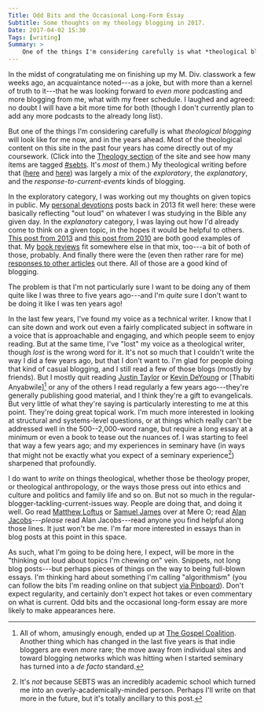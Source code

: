 ```yaml
---
Title: Odd Bits and the Occasional Long-Form Essay
Subtitle: Some thoughts on my theology blogging in 2017.
Date: 2017-04-02 15:30
Tags: [writing]
Summary: >
    One of the things I'm considering carefully is what *theological blogging* will look like for me now, and in the years ahead. The problem is that I'm not particularly sure I want to be doing any of them quite like I was three to five years ago---and I'm *quite* sure I don't want to be doing it like I was ten years ago!
---
```


In the midst of congratulating me on finishing up my M. Div. classwork a few weeks ago, an acquaintance noted---as a joke, but with more than a kernel of truth to it---that he was looking forward to *even more* podcasting and more blogging from me, what with my freer schedule. I laughed and agreed: no doubt I will have a bit more time for both (though I don't currently plan to add any more podcasts to the already long list).

But one of the things I'm considering carefully is what *theological blogging* will look like for me now, and in the years ahead. Most of the theological content on this site in the past four years has come directly out of my coursework. (Click into the [Theology section] of the site and see how many items are tagged [#sebts]. It's *most* of them.) My theological writing before that ([here][2012-2013] and [here][ardent fidelity]) was largely a mix of the _exploratory_, the _explanatory_, and the _response-to-current-events_ kinds of blogging.

[Theology section]: http://v4.chriskrycho.com/theology/
[#sebts]: http://v4.chriskrycho.com/sebts/
[2012-2013]: http://2012-2013.chriskrycho.com/theology/
[ardent fidelity]: http://blog.chriskrycho.com

In the exploratory category, I was working out my thoughts on given topics in public. My [personal devotions] posts back in 2013 fit well here: these were basically reflecting "out loud" on whatever I was studying in the Bible any given day. In the _explanatory_ category, I was laying out how I'd already come to think on a given topic, in the hopes it would be helpful to others. [This post from 2013][will-of-god] and [this post from 2010][debt] are both good examples of that. My [book reviews] fit somewhere else in that mix, too---a bit of both of those, probably. And finally there were the (even then rather rare for me) [responses to other articles][ace] out there. All of those are a good kind of blogging.

[personal devotions]: http://2012-2013.chriskrycho.com/theology/topics/devotions/
[will-of-god]: http://2012-2013.chriskrycho.com/theology/will-of-god/
[debt]: http://blog.chriskrycho.com/2010/11/debt-and-dogged-discipline.html
[book reviews]: http://2012-2013.chriskrycho.com/theology/category/articles/reviews/
[ace]: http://2012-2013.chriskrycho.com/theology/an-aspen-in-a-forest-of-pines/

The problem is that I'm not particularly sure I want to be doing any of them quite like I was three to five years ago---and I'm *quite* sure I don't want to be doing it like I was ten years ago!

In the last few years, I've found my voice as a technical writer. I know that I can site down and work out even a fairly complicated subject in software in a voice that is approachable and engaging, and which people seem to enjoy reading. But at the same time, I've "lost" my voice as a theological writer, though _lost_ is the wrong word for it. It's not so much that I couldn't write the way I did a few years ago, but that I don't want to. I'm glad for people doing that kind of casual blogging, and I still read a few of those blogs (mostly by friends). But I mostly quit reading [Justin Taylor] or [Kevin DeYoung] or [Thabiti Anyabwile][^TGC] or any of the others I read regularly a few years ago---they're generally publishing good material, and I think they're a gift to evangelicals. But very little of what they're saying is particularly interesting to me at this point. They're doing great topical work. I'm much more interested in looking at structural and systems-level questions, or at things which really can't be addressed well in the 500--2,000-word range, but require a long essay at a minimum or even a book to tease out the nuances of. I was starting to feel that way a few years ago; and my experiences in seminary have (in ways that might not be exactly what you expect of a seminary experience[^expect]) sharpened that profoundly.

[Justin Taylor]: https://blogs.thegospelcoalition.org/justintaylor
[Kevin DeYoung]: https://blogs.thegospelcoalition.org/kevindeyoung
[Thabiti Anyabwile]: https://blogs.thegospelcoalition.org/thabitianyabwile/

[^TGC]: All of whom, amusingly enough, ended up at [The Gospel Coalition][TGC]. Another thing which has changed in the last five years is that indie bloggers are even *more* rare; the move away from individual sites and toward blogging networks which was hitting when I started seminary has turned into a _de facto_ standard.

[TGC]: https://www.thegospelcoalition.org

[^expect]: It's *not* because SEBTS was an incredibly academic school which turned me into an overly-academically-minded person. Perhaps I'll write on that more in the future, but it's totally ancillary to this post.

I do want to *write* on things theological, whether those be theology proper, or theological anthropology, or the ways those press out into ethics and culture and politics and family life and so on. But not so much in the regular-blogger-tackling-current-issues way. People are doing that, and doing it well. Go read [Matthew Loftus] or [Samuel James] over at Mere O; read [Alan Jacobs]---*please* read Alan Jacobs---read anyone you find helpful along those lines. It just won't be me. I'm far more interested in essays than in blog posts at this point in this space.

As such, what I'm going to be doing here, I expect, will be more in the "thinking out loud about topics I'm chewing on" vein. Snippets, not long blog posts---but perhaps pieces of things on the way to being full-blown essays. I'm thinking hard about something I'm calling "algorithmism" (you can follow the bits I'm reading online on that subject [via Pinboard]). Don't expect regularity, and certainly don't expect hot takes or even commentary on what is current. Odd bits and the occasional long-form essay are more likely to make appearances here.

[Matthew Loftus]: http://blogs.mereorthodoxy.com/matthewloftus/
[Samuel James]: http://blogs.mereorthodoxy.com/samuel/
[Alan Jacobs]: http://text-patterns.thenewatlantis.com
[via Pinboard]: http://feeds.pinboard.in/rss/u:chriskrycho/t:algorithmism/
